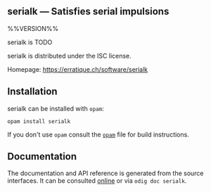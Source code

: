 serialk — Satisfies serial impulsions
-------------------------------------------------------------------------------
%%VERSION%%

serialk is TODO

serialk is distributed under the ISC license.

Homepage: https://erratique.ch/software/serialk  

## Installation

serialk can be installed with `opam`:

    opam install serialk

If you don't use `opam` consult the [`opam`](opam) file for build
instructions.

## Documentation

The documentation and API reference is generated from the source
interfaces. It can be consulted [online][doc] or via `odig doc
serialk`.

[doc]: https://erratique.ch/software/serialk/doc

